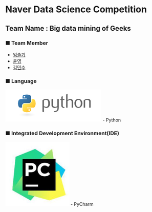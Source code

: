 Naver Data Science Competition
=============================
## Team Name : Big data mining of Geeks


### ■ Team Member
- [임슬기](https://github.com/bloomspes)
- [윤영](https://github.com/yunyoung1819)
- [김민수](https://github.com/alstn2468)


### ■ Language
<img src="images/Logo.png" width="300" height="auto">
- Python

### ■ Integrated Development Environment(IDE)
<img src="images/IDE.jpeg" width="200" height="200">
- PyCharm
